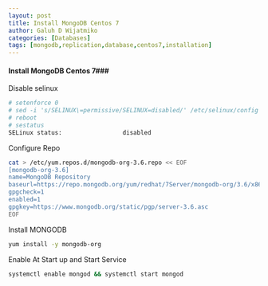 ```yaml
---
layout: post
title: Install MongoDB Centos 7
author: Galuh D Wijatmiko
categories: [Databases]
tags: [mongodb,replication,database,centos7,installation]
---
```



#### Install MongoDB Centos 7###

Disable selinux

```bash
# setenforce 0
# sed -i 's/SELINUX\=permissive/SELINUX=disabled/' /etc/selinux/config
# reboot
# sestatus
SELinux status:                 disabled
```


Configure Repo

```bash
cat > /etc/yum.repos.d/mongodb-org-3.6.repo << EOF
[mongodb-org-3.6]
name=MongoDB Repository
baseurl=https://repo.mongodb.org/yum/redhat/7Server/mongodb-org/3.6/x86_64/
gpgcheck=1
enabled=1
gpgkey=https://www.mongodb.org/static/pgp/server-3.6.asc
EOF
```


Install MONGODB

```bash
yum install -y mongodb-org
```


Enable At Start up and Start Service

```bash
systemctl enable mongod && systemctl start mongod
```
